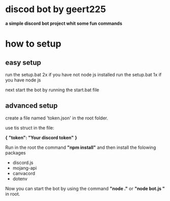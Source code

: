 # discod bot by geert225
**a simple discord bot project whit some fun commands**

# how to setup
## easy setup
run the setup.bat 2x if you have not node js installed
run the setup.bat 1x if you have node js

next start the bot by running the start.bat file
## advanced setup
create a file named 'token.json' in the root folder.

use tis struct in the file:

**{**
  **"token": "Your discord token"**
**}**

Run in the root the command **"npm install"** and then install the folowing packages
 * discord.js
 * mojang-api
 * canvacord
 * dotenv

Now you can start the bot by using the command **"node ."** or **"node bot.js "** in root.
